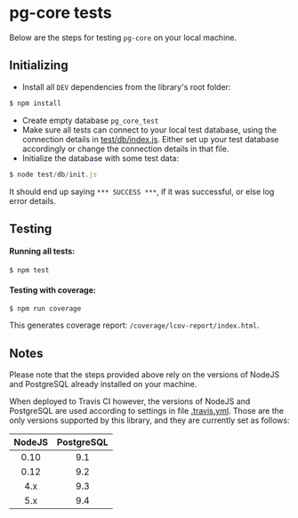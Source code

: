 # pg-core tests

Below are the steps for testing `pg-core` on your local machine.

## Initializing

* Install all `DEV` dependencies from the library's root folder:
```js
$ npm install
```
* Create empty database `pg_core_test`
* Make sure all tests can connect to your local test database, using the connection details in [test/db/index.js](/test/db/index.js).
  Either set up your test database accordingly or change the connection details in that file. 
* Initialize the database with some test data:
```js
$ node test/db/init.js
``` 
It should end up saying `*** SUCCESS ***`, if it was successful, or else log error details.

## Testing 

#### Running all tests:
```
$ npm test
```

#### Testing with coverage:
```
$ npm run coverage
```
This generates coverage report: `/coverage/lcov-report/index.html`.

## Notes
 
Please note that the steps provided above rely on the versions of NodeJS and PostgreSQL
already installed on your machine. 

When deployed to Travis CI however, the versions of NodeJS and PostgreSQL are used
according to settings in file [.travis.yml](/.travis.yml). Those are the only versions
supported by this library, and they are currently set as follows:
 
NodeJS  | PostgreSQL
:--------: | :----------:
0.10 | 9.1
0.12 | 9.2
4.x  | 9.3
5.x  | 9.4
 